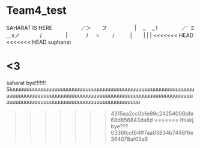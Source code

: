 # Team4_test
SAHARAT IS HERE
⠀⠀⠀⠀⠀⠀⠀／＞　　フ
　　　　　| 　_　 _ l
　 　　　／` ミ＿xノ
　　 　 /　　　 　 |
　　　 /　 ヽ　　 ﾉ
　 　 │　　| | |
<<<<<<< HEAD
<<<<<<< HEAD
suphanat


<3
=======
saharat bye!!!!!!! Siuuuuuuuuuuuuuuuuuuuuuuuuuuuuuuuuuuuuuuuuuuuuuuuuuuuuuuuuuuuuuuuuuuuuuuuuuuuuuuuuuuuuuuuuuuuuuuuuuuuuuuuuuuuuuuuuuuuuuuuuuuuuuuuuuuuuuuuuuuuuuuuuuuuuuuuuuuuuuuuuuu
>>>>>>> 4315ea2cc0b1e99c24254006bfe68d856843da6d
=======
Ittiakj bye???
>>>>>>> 0336fccf64ff7aa03834b7448f6e364078af03a6
